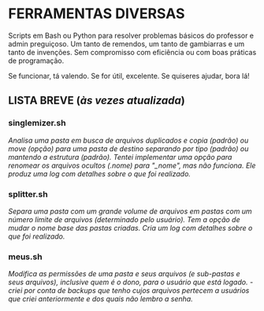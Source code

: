 # FERRAMENTAS DIVERSAS

Scripts em Bash ou Python para resolver problemas básicos do professor e admin preguiçoso.
Um tanto de remendos, um tanto de gambiarras e um tanto de invenções.
Sem compromisso com eficiência ou com boas práticas de programação.

Se funcionar, tá valendo.
Se for útil, excelente.
Se quiseres ajudar, bora lá!

## LISTA BREVE (*às vezes atualizada*)
### **singlemizer.sh**
*Analisa uma pasta em busca de arquivos duplicados e copia (padrão) ou move (opção) para uma pasta de destino separando por tipo (padrão) ou mantendo a estrutura (padrão). Tentei implementar uma opção para renomear os arquivos ocultos (.nome) para "_nome", mas não funciona. Ele produz uma log com detalhes sobre o que foi realizado.*

### **splitter.sh**
*Separa uma pasta com um grande volume de arquivos em pastas com um número limite de arquivos (determinado pelo usuário). Tem a opção de mudar o nome base das pastas criadas. Cria um log com detalhes sobre o que foi realizado.*

### **meus.sh**
*Modifica as permissões de uma pasta e seus arquivos (e sub-pastas e seus arquivos), inclusive quem é o dono, para o usuário que está logado. - criei por conta de backups que tenho cujos arquivos pertecem a usuários que criei anteriormente e dos quais não lembro a senha.*